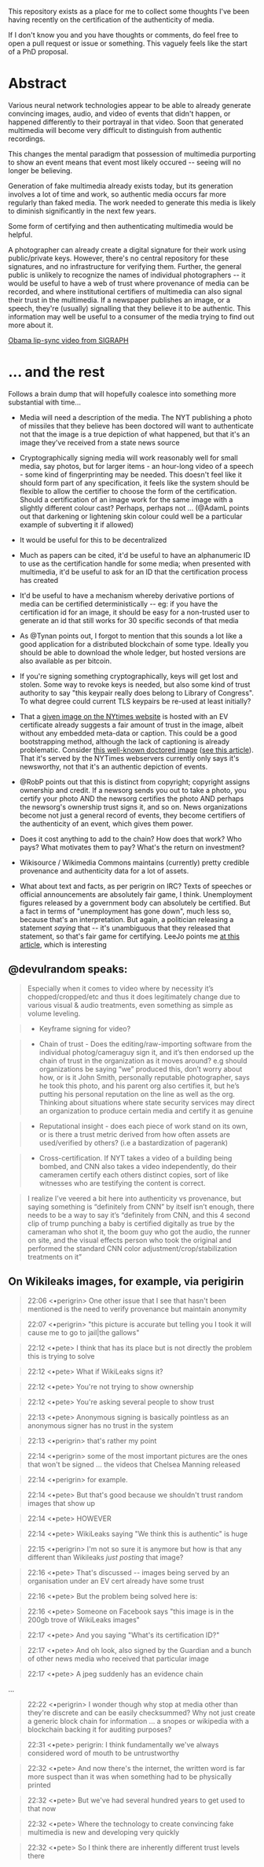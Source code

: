 
This repository exists as a place for me to collect some thoughts I've been having recently on the certification of the authenticity of media.

If I don't know you and you have thoughts or comments, do feel free to open a pull request or issue or something. This vaguely feels like the start of a PhD proposal.

# Abstract

Various neural network technologies appear to be able to already generate convincing images, audio, and video of events that didn't happen, or happened differently to their portrayal in that video. Soon that generated multimedia will become very difficult to distinguish from authentic recordings.

This changes the mental paradigm that possession of multimedia purporting to show an event means that event most likely occured -- seeing will no longer be believing.

Generation of fake multimedia already exists today, but its generation involves a lot of time and work, so authentic media occurs far more regularly than faked media. The work needed to generate this media is likely to diminish significantly in the next few years.

Some form of certifying and then authenticating multimedia would be helpful.

A photographer can already create a digital signature for their work using public/private keys. However, there's no central repository for these signatures, and no infrastructure for verifying them. Further, the general public is unlikely to recognize the names of individual photographers -- it would be useful to have a web of trust where provenance of media can be recorded, and where institutional certifiers of multimedia can also signal their trust in the multimedia. If a newspaper publishes an image, or a speech, they're (usually) signalling that they believe it to be authentic. This information may well be useful to a consumer of the media trying to find out more about it.

[Obama lip-sync video from SIGRAPH](https://www.youtube.com/watch?v=9Yq67CjDqvw)

# ... and the rest

Follows a brain dump that will hopefully coalesce into something more substantial with time...

* Media will need a description of the media. The NYT publishing a photo of missiles that they believe has been doctored will want to authenticate not that the image is a true depiction of what happened, but that it's an image they've received from a state news source

* Cryptographically signing media will work reasonably well for small media, say photos, but for larger items - an hour-long video of a speech - some kind of fingerprinting may be needed. This doesn't feel like it should form part of any specification, it feels like the system should be flexible to allow the certifier to choose the form of the certification. Should a certification of an image work for the same image with a slightly different colour cast? Perhaps, perhaps not ... (@AdamL points out that darkening or lightening skin colour could well be a particular example of subverting it if allowed)

* It would be useful for this to be decentralized

* Much as papers can be cited, it'd be useful to have an alphanumeric ID to use as the certification handle for some media; when presented with multimedia, it'd be useful to ask for an ID that the certification process has created

* It'd be useful to have a mechanism whereby derivative portions of media can be certified deterministically -- eg: if you have the certification id for an image, it should be easy for a non-trusted user to generate an id that still works for 30 specific seconds of that media

* As @Tynan points out, I forgot to mention that this sounds a lot like a good application for a distributed blockchain of some type. Ideally you should be able to download the whole ledger, but hosted versions are also available as per bitcoin.

* If you're signing something cryptographically, keys will get lost and stolen. Some way to revoke keys is needed, but also some kind of trust authority to say "this keypair really does belong to Library of Congress". To what degree could current TLS keypairs be re-used at least initially?

* That a [given image on the NYtimes website](https://static01.nyt.com/images/2017/07/13/sports/00mountain2/00mountain2-superJumbo.jpg) is hosted with an EV certificate already suggests a fair amount of trust in the image, albeit without any embedded meta-data or caption. This could be a good bootstrapping method, although the lack of captioning is already problematic. Consider [this well-known doctored image](https://static01.nyt.com/images/2008/07/10/world/ledemissiles1.jpg) ([see this article](https://thelede.blogs.nytimes.com/2008/07/10/in-an-iranian-image-a-missile-too-many/)). That it's served by the NYTimes webservers currently only says it's newsworthy, not that it's an authentic depiction of events.

* @RobP points out that this is distinct from copyright; copyright assigns ownership and credit. If a newsorg sends you out to take a photo, you certify your photo AND the newsorg certifies the photo AND perhaps the newsorg's ownership trust signs it, and so on. News organizations become not just a general record of events, they become certifiers of the authenticity of an event, which gives them power.

* Does it cost anything to add to the chain? How does that work? Who pays? What motivates them to pay? What's the return on investment?

* Wikisource / Wikimedia Commons maintains (currently) pretty credible provenance and authenticity data for a lot of assets. 

* What about text and facts, as per perigrin on IRC? Texts of speeches or official announcements are absolutely fair game, I think. Unemployment figures released by a government body can absolutely be certified. But a fact in terms of "unemployment has gone down", much less so, because that's an interpretation. But again, a politician releasing a statement *saying* that -- it's unambiguous that they released that statement, so that's fair game for certifying. LeeJo points me [at this article](http://www.nytimes.com/2011/09/04/books/review/believing-is-seeing-by-errol-morris-book-review.html), which is interesting

## @devulrandom speaks:

> Especially when it comes to video where by necessity it’s chopped/cropped/etc and thus it does legitimately change due to various visual & audio treatments, even something as simple as volume leveling.

> - Keyframe signing for video?

> - Chain of trust - Does the editing/raw-importing software from the individual photog/cameraguy sign it, and it’s then endorsed up the chain of trust in the organization as it moves around? e.g should organizations be saying “we” produced this, don’t worry about how, or is it John Smith, personally reputable photographer, says he took this photo, and his parent org also certifies it, but he’s putting his personal reputation on the line as well as the org. Thinking about situations where state security services may direct an organization to produce certain media and certify it as genuine

> - Reputational insight - does each piece of work stand on its own, or is there a trust metric derived from how often assets are used/verified by others? (i.e a bastardization of pagerank)

> - Cross-certification. If NYT takes a video of a building being bombed, and CNN also takes a video independently, do their cameramen certify each others distinct copies, sort of like witnesses who are testifying the content is correct.

> I realize I’ve veered a bit here into authenticity vs provenance, but saying something is “definitely from CNN” by itself isn’t enough, there needs to be a way to say it’s “definitely from CNN, and this 4 second clip of trump punching a baby is certified digitally as true by the cameraman who shot it, the boom guy who got the audio, the runner on site, and the visual effects person who took the original and performed the standard CNN color adjustment/crop/stabilization treatments on it”

## On Wikileaks images, for example, via perigirin

> 22:06 <•perigrin> One other issue that I see that hasn't been mentioned is the need to verify provenance but maintain anonymity

> 22:07 <•perigrin> "this picture is accurate but telling you I took it will cause me to go to jail|the gallows"

> 22:12 <•pete> I think that has its place but is not directly the problem this is trying to solve

> 22:12 <•pete> What if WikiLeaks signs it?

> 22:12 <•pete> You're not trying to show ownership

> 22:12 <•pete> You're asking several people to show trust

> 22:13 <•pete> Anonymous signing is basically pointless as an anonymous signer has no trust in the system

> 22:13 <•perigrin> that's rather my point

> 22:14 <•perigrin> some of the most important pictures are the ones that won't be signed ... the videos that Chelsea Manning released

> 22:14 <•perigrin> for example.

> 22:14 <•pete> But that's good because we shouldn't trust random images that show up

> 22:14 <•pete> HOWEVER

> 22:14 <•pete> WikiLeaks saying "We think this is authentic" is huge

> 22:15 <•perigrin> I'm not so sure it is anymore but how is that any different than Wikileaks *just posting* that image?

> 22:16 <•pete> That's discussed -- images being served by an organisation under an EV cert already have some trust

> 22:16 <•pete> But the problem being solved here is:

> 22:16 <•pete> Someone on Facebook says "this image is in the 200gb trove of WikiLeaks images"

> 22:17 <•pete> And you saying "What's its certification ID?"

> 22:17 <•pete> And oh look, also signed by the Guardian and a bunch of other news media who received that particular image

> 22:17 <•pete> A jpeg suddenly has an evidence chain

...

> 22:22 <•perigrin> I wonder though why stop at media other than they're discrete and can be easily checksummed? Why not just create a generic block chain for information ... a snopes or wikipedia with a blockchain backing it for auditing purposes?

> 22:31 <•pete> perigrin: I think fundamentally we've always considered word of mouth to be untrustworthy

> 22:32 <•pete> And now there's the internet, the written word is far more suspect than it was when something had to be physically printed

> 22:32 <•pete> But we've had several hundred years to get used to that now

> 22:32 <•pete> Where the technology to create convincing fake multimedia is new and developing very quickly

> 22:32 <•pete> So I think there are inherently different trust levels there

